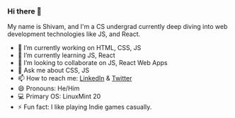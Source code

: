### Hi there 👋

My name is Shivam, and I'm a CS undergrad currently deep diving into web development technologies like JS, and React.

- 🔭 I’m currently working on HTML, CSS, JS
- 🌱 I’m currently learning JS, React
- 👯 I’m looking to collaborate on JS, React Web Apps
- 💬 Ask me about CSS, JS
- 📫 How to reach me: [LinkedIn](https://www.linkedin.com/in/shivam-tewari-9286b1171/) & [Twitter](https://twitter.com/shivipro)
- 😄 Pronouns: He/Him
- 💻 Primary OS: LinuxMint 20
- ⚡ Fun fact: I like playing Indie games casually.
